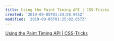 ```yaml
---
title: Using the Paint Timing API | CSS-Tricks
created: '2019-09-05T01:24:58.945Z'
modified: '2019-09-05T01:25:02.057Z'
---
```


[Using the Paint Timing API | CSS-Tricks](https://css-tricks.com/paint-timing-api/)

